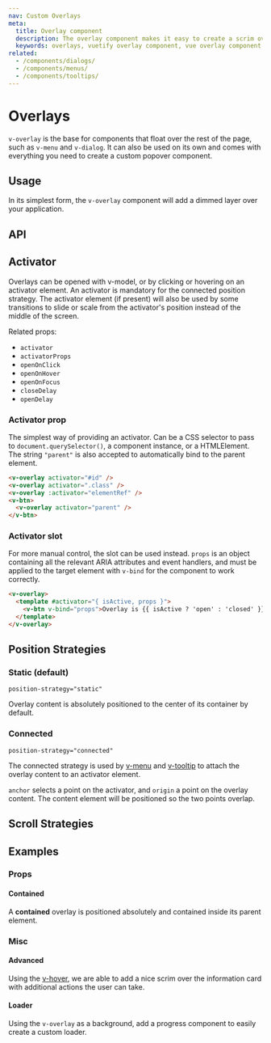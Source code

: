 ```yaml
---
nav: Custom Overlays
meta:
  title: Overlay component
  description: The overlay component makes it easy to create a scrim over components or your entire application.
  keywords: overlays, vuetify overlay component, vue overlay component
related:
  - /components/dialogs/
  - /components/menus/
  - /components/tooltips/
---
```


# Overlays

`v-overlay` is the base for components that float over the rest of the page, such as `v-menu` and `v-dialog`. It can also be used on its own and comes with everything you need to create a custom popover component.

<entry-ad />

## Usage

In its simplest form, the `v-overlay` component will add a dimmed layer over your application.

<example file="v-overlay/usage" />

## API

<api-inline />

## Activator

Overlays can be opened with v-model, or by clicking or hovering on an activator element. An activator is mandatory for the connected position strategy. The activator element (if present) will also be used by some transitions to slide or scale from the activator's position instead of the middle of the screen.

Related props:

 - `activator`
 - `activatorProps`
 - `openOnClick`
 - `openOnHover`
 - `openOnFocus`
 - `closeDelay`
 - `openDelay`

### Activator prop

The simplest way of providing an activator. Can be a CSS selector to pass to `document.querySelector()`, a component instance, or a HTMLElement. The string `"parent"` is also accepted to automatically bind to the parent element.

```html
<v-overlay activator="#id" />
<v-overlay activator=".class" />
<v-overlay :activator="elementRef" />
<v-btn>
  <v-overlay activator="parent" />
</v-btn>
```

### Activator slot

For more manual control, the slot can be used instead. `props` is an object containing all the relevant ARIA attributes and event handlers, and must be applied to the target element with `v-bind` for the component to work correctly.

```html
<v-overlay>
  <template #activator="{ isActive, props }">
    <v-btn v-bind="props">Overlay is {{ isActive ? 'open' : 'closed' }}</v-btn>
  </template>
</v-overlay>
```

## Position Strategies

### Static (default)
`position-strategy="static"`

Overlay content is absolutely positioned to the center of its container by default.

### Connected
`position-strategy="connected"`

The connected strategy is used by [v-menu](/components/menus) and [v-tooltip](/components/tooltips) to attach the overlay content to an activator element.

`anchor` selects a point on the activator, and `origin` a point on the overlay content. The content element will be positioned so the two points overlap.

<example file="v-overlay/connected-playground" />

## Scroll Strategies

## Examples

### Props

#### Contained

A **contained** overlay is positioned absolutely and contained inside its parent element.

<example file="v-overlay/prop-contained" />

### Misc

#### Advanced

Using the [v-hover](/components/hover), we are able to add a nice scrim over the information card with additional actions the user can take.

<example file="v-overlay/misc-advanced" />

#### Loader

Using the `v-overlay` as a background, add a progress component to easily create a custom loader.

<example file="v-overlay/misc-loader" />

<backmatter />
